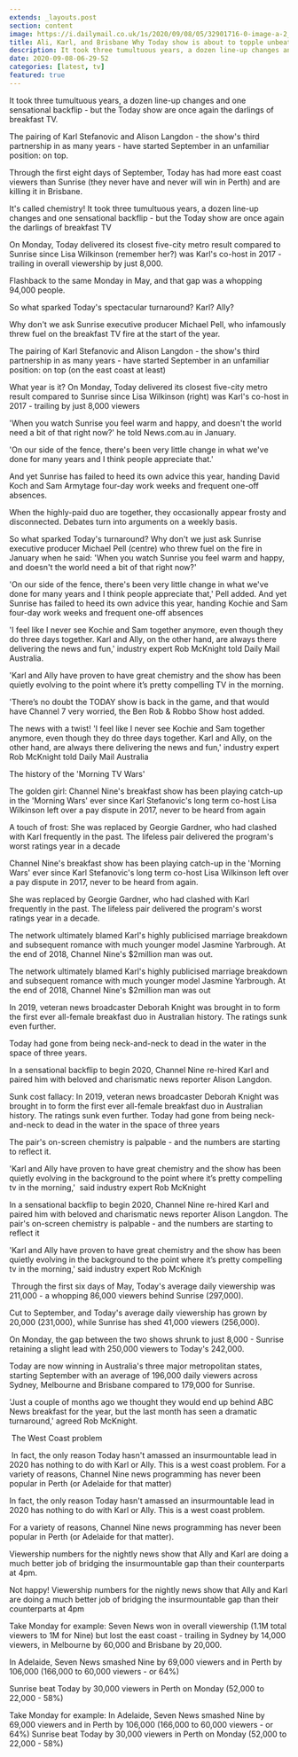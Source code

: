 ```yaml
---
extends: _layouts.post
section: content
image: https://i.dailymail.co.uk/1s/2020/09/08/05/32901716-0-image-a-2_1599538334357.jpg 
title: Ali, Karl, and Brisbane Why Today show is about to topple unbeatable Sunrise 
description: It took three tumultuous years, a dozen line-up changes and one sensational backflip - but the Today show are once again the darlings of breakfast TV. 
date: 2020-09-08-06-29-52 
categories: [latest, tv] 
featured: true 
--- 
```

It took three tumultuous years, a dozen line-up changes and one sensational backflip - but the Today show are once again the darlings of breakfast TV.

The pairing of Karl Stefanovic and Alison Langdon - the show's third partnership in as many years - have started September in an unfamiliar position: on top.

Through the first eight days of September, Today has had more east coast viewers than Sunrise (they never have and never will win in Perth) and are killing it in Brisbane.

It's called chemistry! It took three tumultuous years, a dozen line-up changes and one sensational backflip - but the Today show are once again the darlings of breakfast TV

On Monday, Today delivered its closest five-city metro result compared to Sunrise since Lisa Wilkinson (remember her?) was Karl's co-host in 2017 - trailing in overall viewership by just 8,000.

Flashback to the same Monday in May, and that gap was a whopping 94,000 people.

So what sparked Today's spectacular turnaround? Karl? Ally?

Why don't we ask Sunrise executive producer Michael Pell, who infamously threw fuel on the breakfast TV fire at the start of the year.

The pairing of Karl Stefanovic and Alison Langdon - the show's third partnership in as many years - have started September in an unfamiliar position: on top (on the east coast at least) 

What year is it? On Monday, Today delivered its closest five-city metro result compared to Sunrise since Lisa Wilkinson (right) was Karl's co-host in 2017 - trailing by just 8,000 viewers

'When you watch Sunrise you feel warm and happy, and doesn't the world need a bit of that right now?' he told News.com.au in January.

'On our side of the fence, there's been very little change in what we've done for many years and I think people appreciate that.'   

And yet Sunrise has failed to heed its own advice this year, handing David Koch and Sam Armytage four-day work weeks and frequent one-off absences. 

When the highly-paid duo are together, they occasionally appear frosty and disconnected. Debates turn into arguments on a weekly basis.

So what sparked Today's turnaround? Why don't we just ask Sunrise executive producer Michael Pell (centre) who threw fuel on the fire in January when he said: 'When you watch Sunrise you feel warm and happy, and doesn't the world need a bit of that right now?'

 'On our side of the fence, there's been very little change in what we've done for many years and I think people appreciate that,' Pell added. And yet Sunrise has failed to heed its own advice this year, handing Kochie and Sam four-day work weeks and frequent one-off absences

'I feel like I never see Kochie and Sam together anymore, even though they do three days together. Karl and Ally, on the other hand, are always there delivering the news and fun,' industry expert Rob McKnight told Daily Mail Australia.

'Karl and Ally have proven to have great chemistry and the show has been quietly evolving to the point where it’s pretty compelling TV in the morning.

'There’s no doubt the TODAY show is back in the game, and that would have Channel 7 very worried, the Ben Rob & Robbo Show host added.

The news with a twist! 'I feel like I never see Kochie and Sam together anymore, even though they do three days together. Karl and Ally, on the other hand, are always there delivering the news and fun,' industry expert Rob McKnight told Daily Mail Australia

The history of the 'Morning TV Wars'  

The golden girl: Channel Nine's breakfast show has been playing catch-up in the 'Morning Wars' ever since Karl Stefanovic's long term co-host Lisa Wilkinson left over a pay dispute in 2017, never to be heard from again

A touch of frost: She was replaced by Georgie Gardner, who had clashed with Karl frequently in the past. The lifeless pair delivered the program's worst ratings year in a decade

Channel Nine's breakfast show has been playing catch-up in the 'Morning Wars' ever since Karl Stefanovic's long term co-host Lisa Wilkinson left over a pay dispute in 2017, never to be heard from again.

She was replaced by Georgie Gardner, who had clashed with Karl frequently in the past. The lifeless pair delivered the program's worst ratings year in a decade. 

The network ultimately blamed Karl's highly publicised marriage breakdown and subsequent romance with much younger model Jasmine Yarbrough. At the end of 2018, Channel Nine's $2million man was out.

The network ultimately blamed Karl's highly publicised marriage breakdown and subsequent romance with much younger model Jasmine Yarbrough. At the end of 2018, Channel Nine's $2million man was out

In 2019, veteran news broadcaster Deborah Knight was brought in to form the first ever all-female breakfast duo in Australian history. The ratings sunk even further.

Today had gone from being neck-and-neck to dead in the water in the space of three years.  

In a sensational backflip to begin 2020, Channel Nine re-hired Karl and paired him with beloved and charismatic news reporter Alison Langdon. 

Sunk cost fallacy: In 2019, veteran news broadcaster Deborah Knight was brought in to form the first ever all-female breakfast duo in Australian history. The ratings sunk even further. Today had gone from being neck-and-neck to dead in the water in the space of three years

The pair's on-screen chemistry is palpable - and the numbers are starting to reflect it.

'Karl and Ally have proven to have great chemistry and the show has been quietly evolving in the background to the point where it’s pretty compelling tv in the morning,'  said industry expert Rob McKnight

In a sensational backflip to begin 2020, Channel Nine re-hired Karl and paired him with beloved and charismatic news reporter Alison Langdon. The pair's on-screen chemistry is palpable - and the numbers are starting to reflect it

'Karl and Ally have proven to have great chemistry and the show has been quietly evolving in the background to the point where it’s pretty compelling tv in the morning,' said industry expert Rob McKnigh 

 Through the first six days of May, Today's average daily viewership was 211,000 - a whopping 86,000 viewers behind Sunrise (297,000). 

Cut to September, and Today's average daily viewership has grown by 20,000 (231,000), while Sunrise has shed 41,000 viewers (256,000). 

On Monday, the gap between the two shows shrunk to just 8,000 - Sunrise retaining a slight lead with 250,000 viewers to Today's 242,000.

Today are now winning in Australia's three major metropolitan states, starting September with an average of 196,000 daily viewers across Sydney, Melbourne and Brisbane compared to 179,000 for Sunrise.

'Just a couple of months ago we thought they would end up behind ABC News breakfast for the year, but the last month has seen a dramatic turnaround,' agreed Rob McKnight. 



 The West Coast problem 

 In fact, the only reason Today hasn't amassed an insurmountable lead in 2020 has nothing to do with Karl or Ally. This is a west coast problem. For a variety of reasons, Channel Nine news programming has never been popular in Perth (or Adelaide for that matter)

In fact, the only reason Today hasn't amassed an insurmountable lead in 2020 has nothing to do with Karl or Ally. This is a west coast problem. 

For a variety of reasons, Channel Nine news programming has never been popular in Perth (or Adelaide for that matter).

Viewership numbers for the nightly news show that Ally and Karl are doing a much better job of bridging the insurmountable gap than their counterparts at 4pm.

Not happy! Viewership numbers for the nightly news show that Ally and Karl are doing a much better job of bridging the insurmountable gap than their counterparts at 4pm

Take Monday for example: Seven News won in overall viewership (1.1M total viewers to 1M for Nine) but lost the east coast - trailing in Sydney by 14,000 viewers, in Melbourne by 60,000 and Brisbane by 20,000.

In Adelaide, Seven News smashed Nine by 69,000 viewers and in Perth by 106,000 (166,000 to 60,000 viewers - or 64%)

Sunrise beat Today by 30,000 viewers in Perth on Monday (52,000 to 22,000 - 58%)

Take Monday for example: In Adelaide, Seven News smashed Nine by 69,000 viewers and in Perth by 106,000 (166,000 to 60,000 viewers - or 64%) Sunrise beat Today by 30,000 viewers in Perth on Monday (52,000 to 22,000 - 58%)

